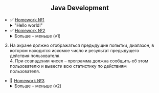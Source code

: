 <h2 align="center">Java Development</h2>

+ :white_check_mark: [Homework №1](https://github.com/YuriiPl/JavaTasks/tree/master/lesson1) <details close> <summary> "Hello world!" </summary>1. Написать программу, которая получает из командной строки сначала слово “Hello”, потом слово “world!”. Другие вводы игнорировать с соответствующим комментарием в командной строке. <br>2. Из этих слов собирается предложение и выводится на экран.<br>3. Должен быть применен паттерн MVC.</details>
+ :white_check_mark: [Homework №2](https://github.com/YuriiPl/JavaTasks/tree/master/lesson2) <details close> <summary> Больше – меньше (v1) </summary>Напишите игровую JAVA – программу, которая отгадывает число по принципу – «больше – меньше»:<br>1. программа должна загадать произвольное число в диапазоне от 0 до 100.<br>2. пользователю предлагается попробовать угадать число путем последовательного ввода чисел из диапазона ограниченного сначала числами 0 и 100, а при дальнейших попытках – с учетом ранее введенных чисел. Программа должна анализировать ввод на любые ошибочные действия пользователя.<br>
3. На экране должно отображаться предыдущие попытки, диапазон, в котором находится искомое число и результат предыдущего действия пользователя.<br>4. При совпадении чисел – программа должна сообщить об этом пользователю и вывести всю статистику по действиям пользователя.</details>
+ :black_square_button: [Homework №3](https://github.com/YuriiPl/JavaTasks/tree/master/lesson3) <details close> <summary> Больше – меньше (v2) </summary>Игра "Больше – меньше"<br>1. Создать на бесплатном репозитории (например GitHub) свой раздел.<br>2. Подключить к GitHub игровую программу (учитывая правила взаемодействия с  GitHub – использовать gitIgnore и т.д.)<br>3. Внести нужные исправления в игровую программу, иммитируя командную работу с Git.<br>4. Методы бизнес-логики должны быть покрыты модульными тестами.</details>

